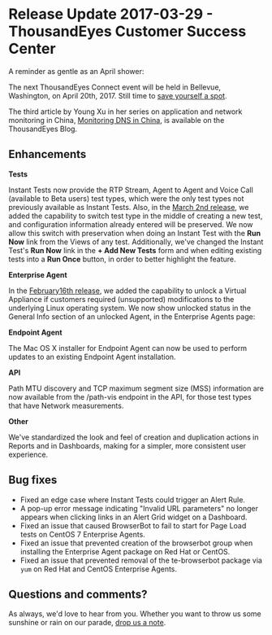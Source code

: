 # Release Update 2017-03-29 - ThousandEyes Customer Success Center

A reminder as gentle as an April shower:

The next ThousandEyes Connect event will be held in Bellevue, Washington, on April 20th, 2017.  Still time to [save yourself a spot](http://www.thousandeyes.com/events/connect).

The third article by Young Xu in her series on application and network monitoring in China, [Monitoring DNS in China](https://blog.thousandeyes.com/monitoring-dns-in-china/), is available on the ThousandEyes Blog.

## Enhancements

**Tests**

Instant Tests now provide the RTP Stream, Agent to Agent and Voice Call \(available to Beta users\) test types, which were the only test types not previously available as Instant Tests.  Also, in the [March 2nd release](https://success.thousandeyes.com/PublicArticlePage?articleIdParam=kA044000000CnwuCAC), we added the capability to switch test type in the middle of creating a new test, and configuration information already entered will be preserved.  We now allow this switch with preservation when doing an Instant Test with the **Run Now** link from the Views of any test. Additionally, we've changed the Instant Test's **Run Now** link in the **+ Add New Tests** form and when editing existing tests into a **Run Once** button, in order to better highlight the feature.

**Enterprise Agent**

In the [February16th release](https://success.thousandeyes.com/PublicArticlePage?articleIdParam=kA044000000CntvCAC), we added the capability to unlock a Virtual Appliance if customers required \(unsupported\) modifications to the underlying Linux operating system.  We now show unlocked status in the General Info section of an unlocked Agent, in the Enterprise Agents page:

  
**Endpoint Agent**

 The Mac OS X installer for Endpoint Agent can now be used to perform updates to an existing Endpoint Agent installation.

**API**

Path MTU discovery and TCP maximum segment size \(MSS\) information are now available from the /path-vis endpoint in the API, for those test types that have Network measurements.

**Other**

We've standardized the look and feel of creation and duplication actions in Reports and in Dashboards, making for a simpler, more consistent user experience.

## Bug fixes

* Fixed an edge case where Instant Tests could trigger an Alert Rule.
* A pop-up error message indicating "Invalid URL parameters" no longer appears when clicking links in an Alert Grid widget on a Dashboard.
* Fixed an issue that caused BrowserBot to fail to start for Page Load tests on CentOS 7 Enterprise Agents.
* Fixed an issue that prevented creation of the browserbot group when installing the Enterprise Agent package on Red Hat or CentOS.
* Fixed an issue that prevented removal of the te-browserbot package via  `yum` on Red Hat and CentOS Enterprise Agents.

## Questions and comments?

 As always, we'd love to hear from you.  Whether you want to throw us some sunshine or rain on our parade, [drop us a note](mailto:support@thousandeyes.com?subject=Release+Notes+2017-02-16).

